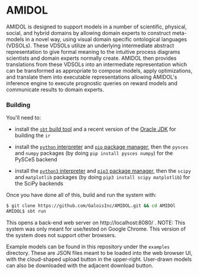 # AMIDOL

AMIDOL is designed to support models in a number of scientific, physical, social, and hybrid domains by
allowing domain experts to construct meta-models in a novel way, using visual domain specific
ontological languages (VDSOLs). These VDSOLs utilize an underlying intermediate abstract
representation to give formal meaning to the intuitive process diagrams scientists and domain
experts normally create. AMIDOL then provides translations from these VDSOLs into an intermediate
representation which can be transformed as appropriate to compose models, apply optimizations, and
translate them into executable representations allowing AMIDOL's inference engine to execute
prognostic queries on reward models and communicate results to domain experts.

### Building

You'll need to:

  * install the [`sbt` build tool][1] and a recent version of the
    [Oracle JDK][2] for building the `ir`

  * install the [`python` interpreter][3] and [`pip` package manager][4],
    then the `pysces` and `numpy` packages (by doing
    `pip install pysces numpy`) for the PySCeS backend

  * install the [`python3` interpreter][3] and [`pip3` package manager][4],
    then the `scipy` and `matplotlib` packages (by doing
    `pip3 install scipy matplotlib`) for the SciPy backends

Once you have done all of this, build and run the system with: 

```sh
$ git clone https://github.com/GaloisInc/AMIDOL.git && cd AMIDOl
AMIDOL$ sbt run 
```

This opens a back-end web server on http://localhost:8080/ . NOTE: This system was only meant for use/tested on
Google Chrome. This version of the system does not support other browsers.

Example models can be found in this repository under the `examples` directory. These are JSON 
files meant to be loaded into the web browser UI, with the cloud-shaped upload button in the 
upper-right. User-drawn models can also be downloaded with the adjacent download button.


[1]: https://www.scala-sbt.org/download.html
[2]: http://www.oracle.com/technetwork/java/javase/downloads/index.html
[3]: https://www.python.org/downloads/
[4]: https://pip.pypa.io/en/stable/installing/
